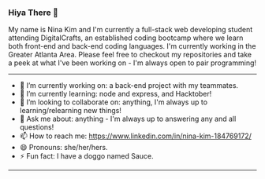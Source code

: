 ### Hiya There 👋


My name is Nina Kim and I'm currently a full-stack web developing student attending DigitalCrafts, an established coding bootcamp where we learn both front-end and back-end coding languages. I'm currently working in the Greater Atlanta Area. Please feel free to checkout my repositories and take a peek at what I've been working on - I'm always open to pair programming!



-------------------------------------------

- 🔭 I’m currently working on: a back-end project with my teammates.
- 🌱 I’m currently learning: node and express, and Hacktober!
- 👯 I’m looking to collaborate on: anything, I'm always up to learning/relearning new things!
- 💬 Ask me about: anything - I'm always up to answering any and all questions!
- 📫 How to reach me: https://www.linkedin.com/in/nina-kim-184769172/
- 😄 Pronouns: she/her/hers.
- ⚡ Fun fact: I have a doggo named Sauce. 

-------------------------------------------

